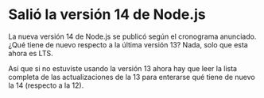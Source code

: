 # Salió la versión 14 de Node.js

La nueva versión 14 de Node.js se publicó según el cronograma anunciado. 
¿Qué tiene de nuevo respecto a la última versión 13? 
Nada, solo que esta ahora es LTS.

Así que si no estuviste usando la versión 13 ahora hay que leer la lista completa 
de las actualizaciones de la 13 para enterarse qué tiene de nuevo la 14 (respecto a la 12).

